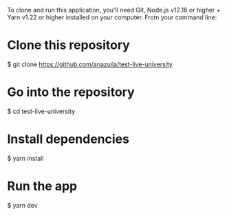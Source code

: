 To clone and run this application, you'll need Git, Node.js v12.18 or higher + Yarn v1.22 or higher installed on your computer. From your command line:

# Clone this repository
$ git clone https://github.com/anazuila/test-live-university

# Go into the repository
$ cd test-live-university

# Install dependencies
$ yarn install

# Run the app
$ yarn dev
